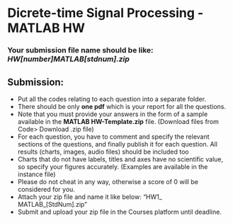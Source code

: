 # Dicrete-time Signal Processing - MATLAB HW
### Your submission file name should be like: *HW[number]_MATLAB_[stdnum].zip*


## Submission:
- Put all the codes relating to each question into a separate folder.
- There should be only **one pdf** which is your report for all the questions.
- Note that you must provide your answers in the form of a sample available in the
**MATLAB HW-Template.zip** file. (Download files from Code> Download .zip file)
- For each question, you have to comment and specify the
relevant sections of the questions, and finally publish it for each question. All
results (charts, images, audio files) should be included too
- Charts that do not have labels, titles and axes have no scientific value, so specify
your figures accurately. (Examples are available in the instance file)
- Please do not cheat in any way, otherwise a score of 0 will be considered for you.
- Attach your zip file and name it like below: “HW1_ MATLAB_[StdNum].zip”
- Submit and upload your zip file in the Courses platform until deadline.


















